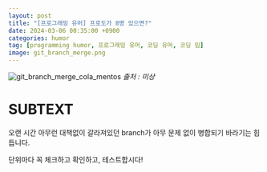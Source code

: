 ```yaml
---
layout: post
title: "[프로그래밍 유머] 프로도가 8명 있으면?"
date: 2024-03-06 00:35:00 +0900
categories: humor
tag: [programming humor, 프로그래밍 유머, 코딩 유머, 코딩 밈]
image: git_branch_merge.png
---
```


![git_branch_merge_cola_mentos](git_branch_merge.png)
_출처 : 미상_

# SUBTEXT

오랜 시간 아무런 대책없이 갈라져있던 branch가 아무 문제 없이 병합되기 바라기는 힘듭니다.

단위마다 꼭 체크하고 확인하고, 테스트합시다!